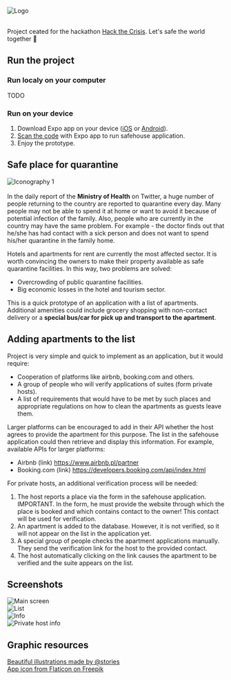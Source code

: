 ![Logo](./assets/repo/safehouse.png) <br /><br />

Project ceated for the hackathon [Hack the Crisis](https://www.hackcrisis.com/). Let's safe the world together 🚀

## Run the project
### Run localy on your computer
TODO
### Run on your device
1. Download Expo app on your device ([iOS](https://apps.apple.com/us/app/expo-client/id982107779) or [Android](https://play.google.com/store/apps/details?id=host.exp.exponent&hl=en_US)).
2. [Scan the code](https://expo.io/@graffme/safehouse) with Expo app to run safehouse application.
3. Enjoy the prototype.

## Safe place for quarantine 
![Iconography 1](./assets/repo/comback.png) <br /><br />
In the daily report of the **Ministry of Health** on Twitter, a huge number of people returning to the country are reported to quarantine every day. Many people may not be able to spend it at home or want to avoid it because of potential infection of the family. Also, people who are currently in the country may have the same problem. For example - the doctor finds out that he/she has had contact with a sick person and does not want to spend his/her quarantine in the family home.

Hotels and apartments for rent are currently the most affected sector. It is worth convincing the owners to make their property available as safe quarantine facilities. In this way, two problems are solved:
* Overcrowding of public quarantine facilities.
* Big economic losses in the hotel and tourism sector.

This is a quick prototype of an application with a list of apartments. Additional amenities could include grocery shopping with non-contact delivery or a **special bus/car for pick up and transport to the apartment**. 

## Adding apartments to the list
Project is very simple and quick to implement as an application, but it would require:
* Cooperation of platforms like airbnb, booking.com and others.
* A group of people who will verify applications of suites (form private hosts).
* A list of requirements that would have to be met by such places and appropriate regulations on how to clean the apartments as guests leave them.

Larger platforms can be encouraged to add in their API whether the host agrees to provide the apartment for this purpose. The list in the safehouse application could then retrieve and display this information. For example, available APIs for larger platforms:
- Airbnb (link) https://www.airbnb.pl/partner
- Booking.com (link) https://developers.booking.com/api/index.html

For private hosts, an additional verification process will be needed:
1. The host reports a place via the form in the safehouse application. IMPORTANT. In the form, he must provide the website through which the place is booked and which contains contact to the owner! This contact will be used for verification.
2. An apartment is added to the database. However, it is not verified, so it will not appear on the list in the application yet.
3. A special group of people checks the apartment applications manually. They send the verification link for the host to the provided contact.
4. The host automatically clicking on the link causes the apartment to be verified and the suite appears on the list.


## Screenshots
![Main screen](./assets/repo/main.png) <br />
![List](./assets/repo/list.png) <br />
![Info](./assets/repo/info.png) <br />
![Private host info](./assets/repo/form.png) <br />

## Graphic resources
[Beautiful illustrations made by @stories](https://www.freepik.com/stories)<br />
[App icon from Flaticon on Freepik](https://www.flaticon.com/free-icon/home-location_106423)
